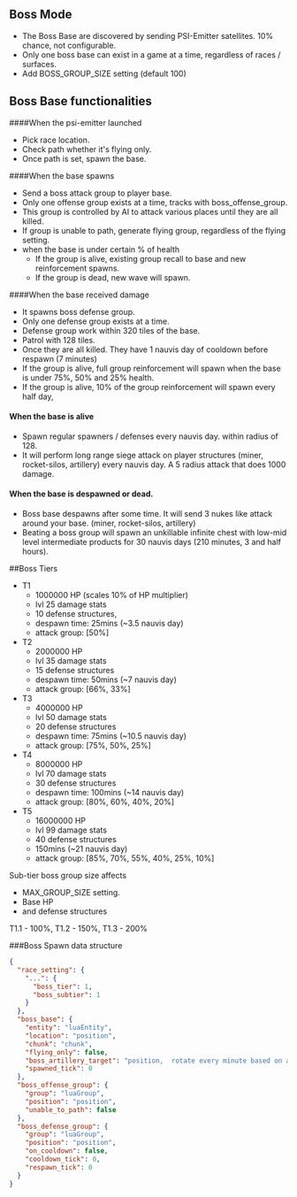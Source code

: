 ## Boss Mode 

- The Boss Base are discovered by sending PSI-Emitter satellites. 10% chance, not configurable.
- Only one boss base can exist in a game at a time, regardless of races / surfaces.
- Add BOSS_GROUP_SIZE setting (default 100)

## Boss Base functionalities
####When the psi-emitter launched
- Pick race location.
- Check path whether it's flying only.
- Once path is set, spawn the base.

####When the base spawns
- Send a boss attack group to player base. 
- Only one offense group exists at a time, tracks with boss_offense_group.
- This group is controlled by AI to attack various places until they are all killed.
- If group is unable to path, generate flying group, regardless of the flying setting.
- when the base is under certain % of health
  - If the group is alive, existing group recall to base and new reinforcement spawns. 
  - If the group is dead, new wave will spawn.


####When the base received damage
- It spawns boss defense group.
- Only one defense group exists at a time.
- Defense group work within 320 tiles of the base.
- Patrol with 128 tiles.
- Once they are all killed.  They have 1 nauvis day of cooldown before respawn (7 minutes)
- If the group is alive, full group reinforcement will spawn when the base is under 75%, 50% and 25% health.
- If the group is alive, 10% of the group reinforcement will spawn every half day, 

#### When the base is alive
- Spawn regular spawners / defenses every nauvis day.  within radius of 128.
- It will perform long range siege attack on player structures (miner, rocket-silos, artillery) every nauvis day.  A 5 radius attack that does 1000 damage.

#### When the base is despawned or dead.
- Boss base despawns after some time. It will send 3 nukes like attack around your base. (miner, rocket-silos, artillery) 
- Beating a boss group will spawn an unkillable infinite chest with low-mid level intermediate products for 30 nauvis days (210 minutes, 3 and half hours).

##Boss Tiers
- T1 
  - 1000000 HP (scales 10% of HP multiplier)
  - lvl 25 damage stats
  - 10 defense structures, 
  - despawn time: 25mins (~3.5 nauvis day)
  - attack group: [50%]
- T2 
  - 2000000 HP
  - lvl 35 damage stats
  - 15 defense structures
  - despawn time: 50mins (~7 nauvis day)
  - attack group: [66%, 33%]
- T3 
  - 4000000 HP
  - lvl 50 damage stats
  - 20 defense structures
  - despawn time: 75mins  (~10.5 nauvis day)
  - attack group: [75%, 50%, 25%]
- T4
  - 8000000 HP
  - lvl 70 damage stats
  - 30 defense structures
  - despawn time: 100mins (~14 nauvis day)
  - attack group: [80%, 60%, 40%, 20%]
- T5 
  - 16000000 HP
  - lvl 99 damage stats
  - 40 defense structures
  - 150mins (~21 nauvis day)
  - attack group: [85%, 70%, 55%, 40%, 25%, 10%]

Sub-tier boss group size affects
- MAX_GROUP_SIZE setting.  
- Base HP
- and defense structures

T1.1 - 100%, T1.2 - 150%, T1.3 - 200%


###Boss Spawn data structure

```json
{
  "race_setting": {
    "...": {
      "boss_tier": 1,
      "boss_subtier": 1
    }
  },
  "boss_base": {
    "entity": "luaEntity",
    "location": "position",
    "chunk": "chunk",
    "flying_only": false,
    "boss_artillery_target": "position,  rotate every minute based on attackable chunk",
    "spawned_tick": 0
  },
  "boss_offense_group": {
    "group": "luaGroup",
    "position": "position",
    "unable_to_path": false
  },
  "boss_defense_group": {
    "group": "luaGroup",
    "position": "position",
    "on_cooldown": false,
    "cooldown_tick": 0,
    "respawn_tick": 0
  }
}
```